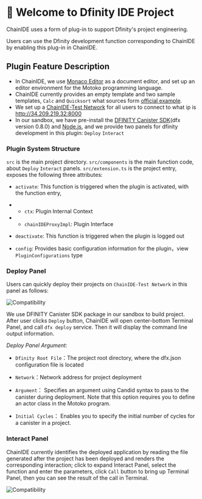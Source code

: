 # 🚀 Welcome to Dfinity IDE Project

ChainIDE uses a form of plug-in to support Dfinity's project engineering.

Users can use the Dfinity development function corresponding to ChainIDE by enabling this plug-in in ChainIDE.
## Plugin Feature Description
* In ChainIDE, we use [Monaco Editor](https://microsoft.github.io/monaco-editor/index.html) as a document editor, and set up an editor environment for the Motoko programming language.
* ChainIDE currently provides an empty template and two sample templates, `Calc` and `Quicksort` what sources form [official example](https://github.com/dfinity/examples).
* We set up a [ChainIDE-Test Network](http://34.209.219.32:8000) for all users to connect to what ip is http://34.209.219.32:8000
* In our sandbox, we have pre-install the [DFINITY Canister
   SDK](https://sdk.dfinity.org)(dfx version 0.8.0) and [Node.js](https://nodejs.org/en/), and we provide two panels for dfinity development in this plugin:  `Deploy`  `Interact`

### Plugin System Structure
`src` is the main project directory.
`src/components` is the main function code, about `Deploy` `Interact` panels.
`src/extension.ts` is the project entry, exposes the following three attributes:

- `activate`: This function is triggered when the plugin is activated, with the function entry,
 -  - `ctx`: Plugin Internal Context
 -  - `chainIDEProxyImpl`: Plugin Interface

- `deactivate`: This function is triggered when the plugin is logged out
- `config`: Provides basic configuration information for the plugin，view `PluginConfigurations` type

### Deploy Panel

Users can quickly deploy their projects on `ChainIDE-Test Network` in this panel as follows:

![Compatibility](../ChainIDE-Dfinity-Plugin/images/deploy.png)

We use DFINITY Canister SDK package in our sandbox to build project. After user clicks `Deploy` button, ChainIDE will open center-bottom Terminal Panel, and call `dfx deploy` service. Then it will display the command line output information.

<i>Deploy Panel Argument:</i>
 - `Dfinity Root File`：The project root directory, where the dfx.json configuration file is located

 - `Network`：Network address for project deployment

 - `Argument`： Specifies an argument using Candid syntax to pass to the canister during deployment. Note that this option requires you to define an actor class in the Motoko program.

 - `Initial Cycles`： Enables you to specify the initial number of cycles for a canister in a project.

### Interact Panel
ChainIDE currently identifies the deployed application by reading the file generated after the project has been deployed and renders the corresponding interaction; click to expand Interact Panel, select the function and enter the parameters, click `Call` button to bring up Terminal Panel, then you can see the result of the call in Terminal.

![Compatibility](../ChainIDE-Dfinity-Plugin/images/interact.png)
